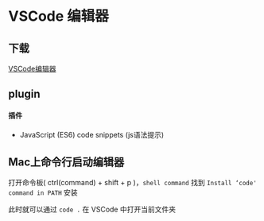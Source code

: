 # VSCode 编辑器

## 下载
[VSCode编辑器](https://code.visualstudio.com/)

## plugin

#### 插件

* JavaScript (ES6) code snippets (js语法提示)


## Mac上命令行启动编辑器

打开命令板( ctrl(command) + shift + p )，`shell command` 找到 `Install ‘code' command in PATH` 安装

此时就可以通过 `code .` 在 VSCode 中打开当前文件夹